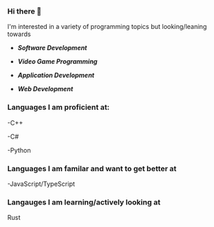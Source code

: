 ### Hi there 👋

I'm interested in a variety of programming topics but looking/leaning towards

- ***Software Development***

- ***Video Game Programming***

- ***Application Development***

- ***Web Development***



### Languages I am proficient at:

-C++

-C#

-Python

### Languages I am familar and want to get better at

-JavaScript/TypeScript

### Langauges I am learning/actively looking at

Rust


<!--
**steven-positive-tran/steven-positive-tran** is a ✨ _special_ ✨ repository because its `README.md` (this file) appears on your GitHub profile.

Here are some ideas to get you started:

- 🔭 I’m currently working on ...
- 🌱 I’m currently learning ...
- 👯 I’m looking to collaborate on ...
- 🤔 I’m looking for help with ...
- 💬 Ask me about ...
- 📫 How to reach me: ...
- 😄 Pronouns: ...
- ⚡ Fun fact: ...
-->
